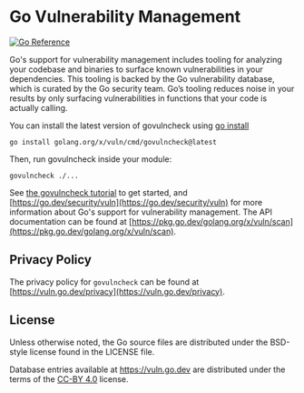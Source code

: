 # Go Vulnerability Management

[![Go Reference](https://pkg.go.dev/badge/golang.org/x/vuln.svg)](https://pkg.go.dev/golang.org/x/vuln)

Go's support for vulnerability management includes tooling for analyzing your
codebase and binaries to surface known vulnerabilities in your dependencies.
This tooling is backed by the Go vulnerability database, which is curated by
the Go security team. Go’s tooling reduces noise in your results by only
surfacing vulnerabilities in functions that your code is actually calling.

You can install the latest version of govulncheck using
[go install](https://pkg.go.dev/cmd/go#hdr-Compile_and_install_packages_and_dependencies)

```
go install golang.org/x/vuln/cmd/govulncheck@latest 
```

Then, run govulncheck inside your module:
```
govulncheck ./...
```

See [the govulncheck tutorial](https://go.dev/doc/tutorial/govulncheck) to get
started, and [https://go.dev/security/vuln](https://go.dev/security/vuln) for
more information about Go's support for vulnerability management. The API
documentation can be found at
[https://pkg.go.dev/golang.org/x/vuln/scan](https://pkg.go.dev/golang.org/x/vuln/scan).

## Privacy Policy

The privacy policy for `govulncheck` can be found at
[https://vuln.go.dev/privacy](https://vuln.go.dev/privacy).

## License

Unless otherwise noted, the Go source files are distributed under the BSD-style
license found in the LICENSE file.

Database entries available at https://vuln.go.dev are distributed under the
terms of the [CC-BY 4.0](https://creativecommons.org/licenses/by/4.0/) license.
